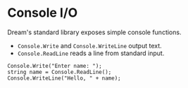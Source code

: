 # Console I/O

Dream's standard library exposes simple console functions.

- `Console.Write` and `Console.WriteLine` output text.
- `Console.ReadLine` reads a line from standard input.

```dream
Console.Write("Enter name: ");
string name = Console.ReadLine();
Console.WriteLine("Hello, " + name);
```

